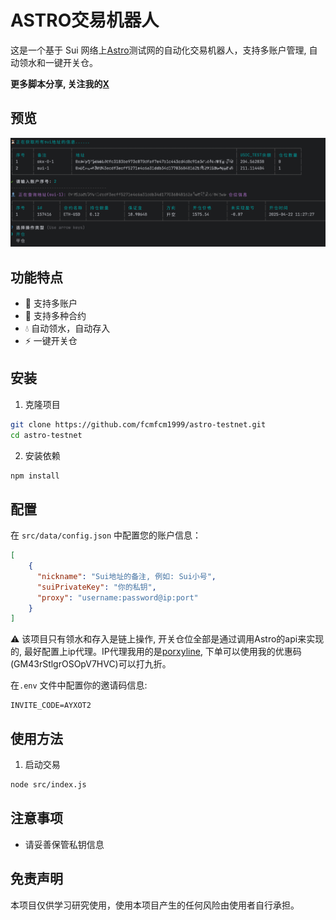 # ASTRO交易机器人

这是一个基于 Sui 网络上[Astro](https://beta.astros.ag/perp?referralCode=AYXOT2)测试网的自动化交易机器人，支持多账户管理, 自动领水和一键开关仓。

**更多脚本分享, 关注我的[X](https://x.com/0Xiaofan22921)**

## 预览
![preview](./image/preview.png)

## 功能特点

- 🔄 支持多账户
- 💱 支持多种合约
- 💧 自动领水，自动存入
- ⚡  一键开关仓

## 安装

1. 克隆项目
```bash
git clone https://github.com/fcmfcm1999/astro-testnet.git
cd astro-testnet
```

2. 安装依赖
```bash
npm install
```

## 配置

在 `src/data/config.json` 中配置您的账户信息：

```json
[
    {
      "nickname": "Sui地址的备注, 例如: Sui小号",
      "suiPrivateKey": "你的私钥",
      "proxy": "username:password@ip:port"
    }
]
```

⚠️ 该项目只有领水和存入是链上操作, 开关仓位全部是通过调用Astro的api来实现的, 最好配置上ip代理。IP代理我用的是[porxyline](https://proxyline.net?line=281182), 下单可以使用我的优惠码(GM43rStlgrOSOpV7HVC)可以打九折。  
                                                                                                                                                                                                       

在`.env` 文件中配置你的邀请码信息:
```
INVITE_CODE=AYXOT2
```

## 使用方法

1. 启动交易
```bash
node src/index.js
```


## 注意事项

- 请妥善保管私钥信息

## 免责声明

本项目仅供学习研究使用，使用本项目产生的任何风险由使用者自行承担。 